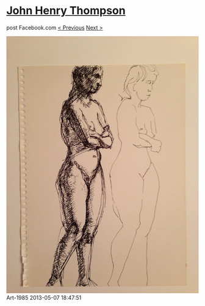 # [John Henry Thompson](../README.md)
post Facebook.com
[< Previous](2013-05-07-3.md) [Next >](2013-05-07-5.md)

[![](../media/2013-05-07/Art-1988.jpg)](../README.md)
Art-1985
2013-05-07 18:47:51